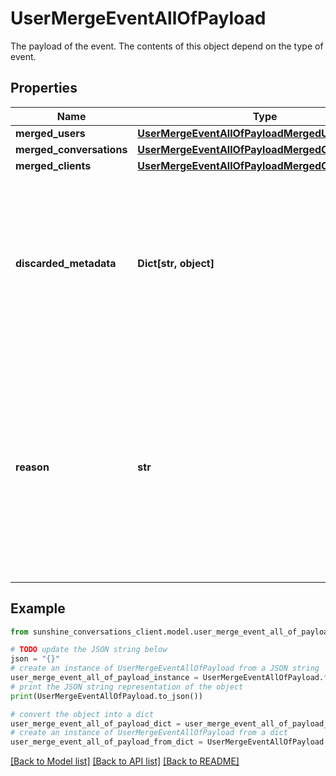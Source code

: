 # UserMergeEventAllOfPayload

The payload of the event. The contents of this object depend on the type of event.

## Properties

Name | Type | Description | Notes
------------ | ------------- | ------------- | -------------
**merged_users** | [**UserMergeEventAllOfPayloadMergedUsers**](UserMergeEventAllOfPayloadMergedUsers.md) |  | [optional] 
**merged_conversations** | [**UserMergeEventAllOfPayloadMergedConversations**](UserMergeEventAllOfPayloadMergedConversations.md) |  | [optional] 
**merged_clients** | [**UserMergeEventAllOfPayloadMergedClients**](UserMergeEventAllOfPayloadMergedClients.md) |  | [optional] 
**discarded_metadata** | **Dict[str, object]** | A flat object with the set of metadata properties that were discarded when merging the two users. This should contain values only if the combined metadata fields exceed the 4KB limit. | [optional] 
**reason** | **str** | The reason for which the users merged. * &#x60;api&#x60; - The users were merged using the API. * &#x60;channelLinking&#x60; - The users were merged as a result of initiating a channel link. * &#x60;sdkLogin&#x60; - The users were merged as a result of logging into an SDK device.  | [optional] 

## Example

```python
from sunshine_conversations_client.model.user_merge_event_all_of_payload import UserMergeEventAllOfPayload

# TODO update the JSON string below
json = "{}"
# create an instance of UserMergeEventAllOfPayload from a JSON string
user_merge_event_all_of_payload_instance = UserMergeEventAllOfPayload.from_json(json)
# print the JSON string representation of the object
print(UserMergeEventAllOfPayload.to_json())

# convert the object into a dict
user_merge_event_all_of_payload_dict = user_merge_event_all_of_payload_instance.to_dict()
# create an instance of UserMergeEventAllOfPayload from a dict
user_merge_event_all_of_payload_from_dict = UserMergeEventAllOfPayload.from_dict(user_merge_event_all_of_payload_dict)
```
[[Back to Model list]](../README.md#documentation-for-models) [[Back to API list]](../README.md#documentation-for-api-endpoints) [[Back to README]](../README.md)


